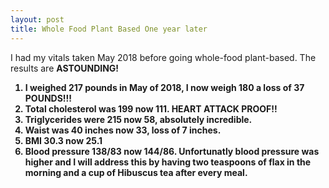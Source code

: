 ```yaml
---
layout: post
title: Whole Food Plant Based One year later
---
```

I had my vitals taken May 2018 before going whole-food plant-based.  The results are <b>ASTOUNDING!<B>

1. I weighed 217 pounds in May of 2018, I now weigh 180 a loss of 37 POUNDS!!! 
2. Total cholesterol was 199 now 111.  HEART ATTACK PROOF!!
3. Triglycerides were 215 now 58, absolutely incredible.
4. Waist was 40 inches now 33, loss of 7 inches.
5. BMI 30.3 now 25.1
6. Blood pressure 138/83 now 144/86.  Unfortunatly blood pressure was higher and I will address this by having two teaspoons of flax in the morning and a cup of Hibuscus tea after every meal.  
